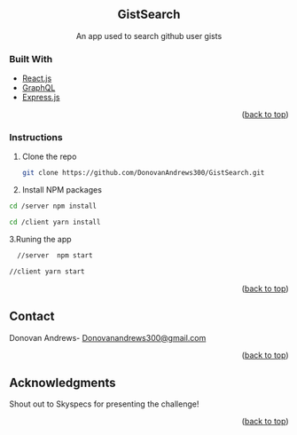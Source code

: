 <div id="top"></div>
<!--
*** Thanks for checking out the Best-README-Template. If you have a suggestion
*** that would make this better, please fork the repo and create a pull request
*** or simply open an issue with the tag "enhancement".
*** Don't forget to give the project a star!
*** Thanks again! Now go create something AMAZING! :D
-->



<!-- PROJECT SHIELDS -->
<!--
*** I'm using markdown "reference style" links for readability.
*** Reference links are enclosed in brackets [ ] instead of parentheses ( ).
*** See the bottom of this document for the declaration of the reference variables
*** for contributors-url, forks-url, etc. This is an optional, concise syntax you may use.
*** https://www.markdownguide.org/basic-syntax/#reference-style-links
-->

<h2 align="center">GistSearch</h3>
  <p align="center">
    An app used to search github user gists
    <br />

  </p>
</div>

### Built With

* [React.js](https://reactjs.org/)
* [GraphQL](https://graphql.org/)
* [Express.js](https://expressjs.com)

<p align="right">(<a href="#top">back to top</a>)</p>

<!-- GETTING STARTED -->
### Instructions

1. Clone the repo
   ```sh
   git clone https://github.com/DonovanAndrews300/GistSearch.git
   ```
2. Install NPM packages
  ```sh
  cd /server npm install
  ```
  ```sh
  cd /client yarn install
  ```
3.Runing the app
```sh
  //server  npm start
  ```
  ```sh
  //client yarn start
  ```

<p align="right">(<a href="#top">back to top</a>)</p>



<!-- CONTACT -->
## Contact

Donovan Andrews- Donovanandrews300@gmail.com

<p align="right">(<a href="#top">back to top</a>)</p>



<!-- ACKNOWLEDGMENTS -->
## Acknowledgments
Shout out to Skyspecs for presenting the challenge!

<p align="right">(<a href="#top">back to top</a>)</p>


